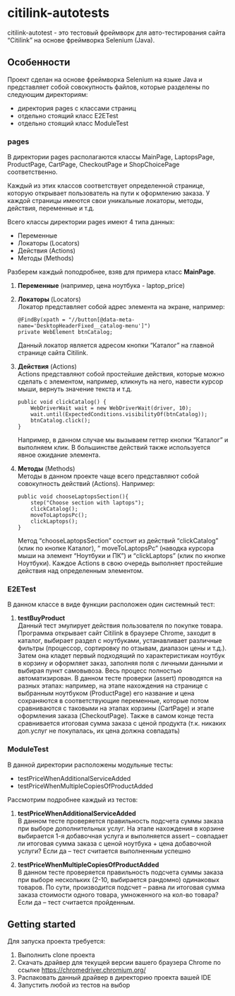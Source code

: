# citilink-autotests
citilink-autotest - это тестовый фреймворк для авто-тестирования сайта “Citilink” на основе фреймворка Selenium (Java).

## Особенности 
Проект сделан на основе фреймворка Selenium на языке Java и представляет собой совокупность файлов, которые разделены по следующим директориям:         
- директория pages с классами страниц
- отдельно стоящий класс E2ETest
- отдельно стоящий класс ModuleTest

### pages
В директории pages располагаются классы MainPage, LaptopsPage, ProductPage, CartPage, CheckoutPage и ShopChoicePage соответственно.

Каждый из этих классов соответствует определенной странице, которую открывает пользователь на пути к оформлению заказа. У каждой страницы имеются свои уникальные локаторы, методы, действия, переменные и т.д.


Всего классы директории pages имеют 4 типа данных:
- Переменные
- Локаторы (Locators)
- Действия (Actions)
- Методы (Methods)

Разберем каждый поподробнее, взяв для примера класс **MainPage**.

1. **Переменные** (например, цена ноутбука - laptop_price)

2. **Локаторы** (Locators)  
    Локатор представляет собой адрес элемента на экране, например:
    ```
    @FindBy(xpath = "//button[@data-meta-name='DesktopHeaderFixed__catalog-menu']")
    private WebElement btnCatalog;
    ```
    Данный локатор является адресом кнопки “Каталог” на главной странице сайта Citilink.

3. **Действия** (Actions)  
    Actions представляют собой простейшие действия, которые можно сделать с элементом, например, кликнуть на него, навести курсор мыши, вернуть значение текста и т.д. 
    ```
    public void clickCatalog() {
        WebDriverWait wait = new WebDriverWait(driver, 10);
        wait.until(ExpectedConditions.visibilityOf(btnCatalog));
        btnCatalog.click();
    }
    ```
    Например, в данном случае мы вызываем геттер кнопки “Каталог” и выполняем клик. В большинстве действий также используется явное ожидание элемента.

4. **Методы** (Methods)  
    Методы в данном проекте чаще всего представляют собой совокупность действий (Actions). Например:
    ```
    public void chooseLaptopsSection(){
        step("Choose section with laptops");
        clickCatalog();
        moveToLaptopsPc();
        clickLaptops();
    }
    ```
    Метод “chooseLaptopsSection” состоит из действий “clickCatalog” (клик по кнопке Каталог), “ moveToLaptopsPc” (наводка курсора мыши на элемент “Ноутбуки и ПК”) и  “clickLaptops” (клик по кнопке Ноутбуки). Каждое Actions в свою очередь выполняет простейшие действия над определенным элементом.

### E2ETest
В данном классе в виде функции расположен один системный тест:  

1. **testBuyProduct**  
Данный тест эмулирует действия пользователя по покупке товара. Программа открывает сайт Citilink в браузере Chrome, заходит в каталог, выбирает раздел с ноутбуками, устанавливает различные фильтры (процессор, сортировку по отзывам, диапазон цены и т.д.). Затем она кладет первый подходящий по характеристикам ноутбук в корзину и оформляет заказ, заполняя поля с личными данными и выбирая пункт самовывоза. Весь процесс полностью автоматизирован.
В данном тесте проверки (assert) проводятся на разных этапах: например, на этапе нахождения на странице с выбранным ноутбуком (ProductPage) его название и цена сохраняются в соответствующие переменные, которые потом сравниваются с таковыми на этапах корзины (CartPage) и этапе оформления заказа (CheckoutPage). Также в самом конце теста сравнивается итоговая сумма заказа с ценой продукта (т.к. никаких доп.услуг не покупалась, их цена должна совпадать)

### ModuleTest

В данной директории расположены модульные тесты:
- testPriceWhenAdditionalServiceAdded
- testPriceWhenMultipleCopiesOfProductAdded 

Рассмотрим подробнее каждый из тестов:

1. **testPriceWhenAdditionalServiceAdded**  
В данном тесте проверяется правильность подсчета суммы заказа при выборе дополнительных услуг. На этапе нахождения в корзине выбирается 1-я добавочная услуга и выполняется assert – совпадает ли итоговая сумма заказа с ценой ноутбука + цена добавочной услуги? Если да – тест считается выполненным успешно

2. **testPriceWhenMultipleCopiesOfProductAdded**  
В данном тесте проверяется правильность подсчета суммы заказа при выборе нескольких (2-10, выбирается рандомно) одинаковых товаров. По сути, производится подсчет – равна ли итоговая сумма заказа стоимости одного товара, умноженного на кол-во товара? Если да – тест считается пройденным.

## Getting started

Для запуска проекта требуется:
1. Выполнить clone проекта
2. Скачать драйвер для текущей версии вашего браузера Chrome по ссылке https://chromedriver.chromium.org/
3. Распаковать данный драйвер в директорию проекта вашей IDE
4. Запустить любой из тестов на выбор
